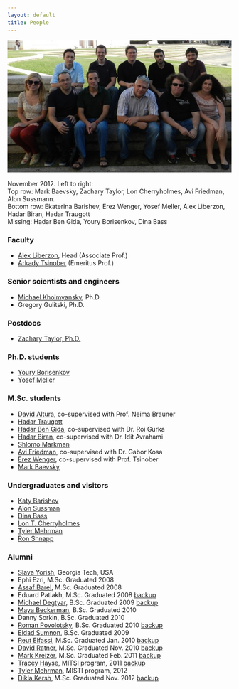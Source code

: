 ```yaml
---
layout: default
title: People
---
```


<img src = "images/group_photo_nov2012.jpg" width="600">  

November 2012. Left to right:   
Top row: Mark Baevsky, Zachary Taylor, Lon Cherryholmes, Avi Friedman, Alon Sussmann.    
Bottom row: Ekaterina Barishev, Erez Wenger, Yosef Meller, Alex Liberzon, Hadar Biran, Hadar Traugott  
Missing: Hadar Ben Gida, Youry Borisenkov, Dina Bass


### Faculty

* [Alex Liberzon](people/alex_lab.html), Head (Associate Prof.)
* [Arkady Tsinober](http://www.eng.tau.ac.il/~tsinober) (Emeritus Prof.)

### Senior scientists and engineers
* [Michael Kholmyansky](people/kholmyansky.html), Ph.D.
* Gregory Gulitski, Ph.D.

### Postdocs
* [Zachary Taylor, Ph.D.](people/zach.html)

### Ph.D. students
* [Youry Borisenkov](people/youry.html)
* [Yosef Meller](people/yosef_meller.html)


### M.Sc. students
* [David Altura](people/david_altura.html), co-supervised with Prof. Neima Brauner
* [Hadar Traugott](people/hadar_traugott.html)
* [Hadar Ben Gida](people/hadar_ben_gida.html), co-supervised with Dr. Roi Gurka
* [Hadar Biran](people/hadar_biran.html), co-supervised with Dr. Idit Avrahami
* [Shlomo Markman](people/shlomo_markman.html)
* [Avi Friedman](people/avi_friedman.html), co-supervised with Dr. Gabor Kosa
* [Erez Wenger](people/erez_wenger.html), co-supervised with Prof. Tsinober
* [Mark Baevsky](people/mark_baevsky.html)


### Undergraduates and visitors
* [Katy Barishev](people/katya_barishev.html)
* [Alon Sussman](people/alon_sussmann.html)
* [Dina Bass](people/dina_bass.html)
* [Lon T. Cherryholmes](people/lon.html)
* [Tyler Mehrman](people/tyler.html)
* [Ron Shnapp](people/ron_shnapp)


### Alumni
* [Slava Yorish](http://www.linkedin.com/pub/svyatoslav-yorish/30/966/105), Georgia Tech, USA
* Ephi Ezri, M.Sc. Graduated 2008
* [Assaf Barel](http://il.linkedin.com/pub/assaf-barel/7/364/686), M.Sc. Graduated 2008
* Eduard Patlakh, M.Sc. Graduated 2008 [backup](people/eduard_patlakh.html)
* [Michael Degtyar](http://il.linkedin.com/in/michaeldegtyar), B.Sc. Graduated 2009 [backup](people/michael_degtyar.html)
* [Maya Beckerman](people/maya_beckerman.html), B.Sc. Graduated 2010
* Danny Sorkin, B.Sc. Graduated 2010
* [Roman Povolotsky](http://il.linkedin.com/pub/roman-povolotsky/19/442/782), B.Sc. Graduated 2010 [backup](people/roman_povolotsky.html)	
* [Eldad Sumnon](people/eldad_sumnon.html), B.Sc. Graduated 2009
* [Reut Elfassi](http://au.linkedin.com/pub/reut-elfassi/20/3b6/397), M.Sc. Graduated Jan. 2010 [backup](people/reut_elfassi.html)
* [David Ratner](http://il.linkedin.com/pub/david-ratner/4/a98/140), M.Sc. Graduated Nov. 2010 [backup](people/david_ratner.html)
* [Mark Kreizer](http://il.linkedin.com/pub/mark-kreizer/9/36/464), M.Sc. Graduated Feb. 2011 [backup](people/mark_kreizer.html)
* [Tracey Hayse](http://www.linkedin.com/in/traceyhayse), MITSI program, 2011 [backup](people/tracey.html)
* [Tyler Mehrman](http://zetapsi.mit.edu/brothers/11/), MISTI program, 2012
* [Dikla Kersh](http://il.linkedin.com/pub/dikla-kersh/14/85b/27), M.Sc. Graduated Nov. 2012 [backup](people/dikla_kersh.html)
